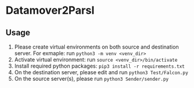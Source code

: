 # Datamover2Parsl

## Usage

1. Please create virtual environments on both source and destination server. For exmaple: run `python3 -m venv <venv_dir>`
2. Activate virtual environment: run `source <venv_dir>/bin/activate`
3. Install required python packages: `pip3 install -r requirements.txt`
4. On the destination server, please edit and run `python3 Test/Falcon.py`
5. On the source server(s), please run `python3 Sender/sender.py`
